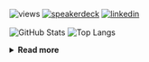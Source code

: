 ![views](https://komarev.com/ghpvc/?username=chck&color=blueviolet)
[![speakerdeck](https://img.shields.io/badge/Speaker_Deck-chck-8a2be2?style=flat-square&logo=speaker-deck)](https://speakerdeck.com/chck)
[![linkedin](https://img.shields.io/badge/LinkedIn-chck-8a2be2?style=flat-square&logo=linkedin)](https://www.linkedin.com/in/chck/)

<p align="left"> 
  <img alt="GitHub Stats" align="center" height="150" src="https://github-readme-stats-nine-umber-51.vercel.app/api?username=chck&count_private=true&show_icons=true&hide_title=true&theme=buefy" />
  <img alt="Top Langs" align="center" height="150" src="https://github-readme-stats-nine-umber-51.vercel.app/api/top-langs/?username=chck&layout=compact&count_private=true&show_icons=true&hide_title=true&theme=buefy" />
</p>

<details>
  <summary><b>Read more</b></summary>
  <br>

  <!--START_SECTION:waka-->
**🐱 My GitHub Data** 

> 📦 82.6 kB Used in GitHub's Storage 
 > 
> 🏆 452 Contributions in the Year 2024
 > 
> 💼 Opted to Hire
 > 
> 📜 133 Public Repositories 
 > 
> 🔑 22 Private Repositories 
 > 
**I'm a Night 🦉** 

```text
🌞 Morning                859 commits         ███░░░░░░░░░░░░░░░░░░░░░░   13.22 % 
🌆 Daytime                2071 commits        ████████░░░░░░░░░░░░░░░░░   31.86 % 
🌃 Evening                1890 commits        ███████░░░░░░░░░░░░░░░░░░   29.08 % 
🌙 Night                  1680 commits        ██████░░░░░░░░░░░░░░░░░░░   25.85 % 
```
📅 **I'm Most Productive on Thursday** 

```text
Monday                   1289 commits        █████░░░░░░░░░░░░░░░░░░░░   19.83 % 
Tuesday                  1009 commits        ████░░░░░░░░░░░░░░░░░░░░░   15.52 % 
Wednesday                1087 commits        ████░░░░░░░░░░░░░░░░░░░░░   16.72 % 
Thursday                 1512 commits        ██████░░░░░░░░░░░░░░░░░░░   23.26 % 
Friday                   661 commits         ███░░░░░░░░░░░░░░░░░░░░░░   10.17 % 
Saturday                 382 commits         █░░░░░░░░░░░░░░░░░░░░░░░░   05.88 % 
Sunday                   560 commits         ██░░░░░░░░░░░░░░░░░░░░░░░   08.62 % 
```


📊 **This Week I Spent My Time On** 

```text
💬 Programming Languages: 
Bash                     57 mins             █████████░░░░░░░░░░░░░░░░   34.86 % 
Markdown                 40 mins             ██████░░░░░░░░░░░░░░░░░░░   24.43 % 
Makefile                 33 mins             █████░░░░░░░░░░░░░░░░░░░░   20.44 % 
YAML                     10 mins             ██░░░░░░░░░░░░░░░░░░░░░░░   06.66 % 
JSON                     9 mins              █░░░░░░░░░░░░░░░░░░░░░░░░   05.87 % 

🔥 Editors: 
Neovim                   2 hrs 44 mins       █████████████████████████   100.00 % 
```

**I Mostly Code in Python** 

```text
Python                   45 repos            █████████░░░░░░░░░░░░░░░░   34.88 % 
Jupyter Notebook         19 repos            ████░░░░░░░░░░░░░░░░░░░░░   14.73 % 
Rust                     7 repos             █░░░░░░░░░░░░░░░░░░░░░░░░   05.43 % 
TypeScript               4 repos             █░░░░░░░░░░░░░░░░░░░░░░░░   03.10 % 
Astro                    1 repo              ░░░░░░░░░░░░░░░░░░░░░░░░░   00.78 % 
```



**Timeline**

![Lines of Code chart](https://raw.githubusercontent.com/chck/chck/main/assets/bar_graph.png)


 Last Updated on 2024-07-08 01:40 UTC
<!--END_SECTION:waka-->
</details>


